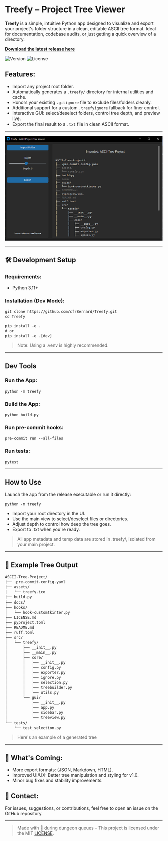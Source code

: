 # Treefy – Project Tree Viewer

**Treefy** is a simple, intuitive Python app designed to visualize and export your project's folder structure in a clean, editable ASCII tree format. Ideal for documentation, codebase audits, or just getting a quick overview of a directory.

[**Download the latest release here**](https://github.com/cfrBernard/ASCII-Tree-Project/releases)

![Version](https://img.shields.io/badge/version-v0.1.1-blue)
![License](https://img.shields.io/github/license/cfrBernard/ASCII-Tree-Project)

## Features:

- Import any project root folder.
- Automatically generates a `.treefy/` directory for internal utilities and cache.
- Honors your existing `.gitignore` file to exclude files/folders cleanly.
- Additional support for a custom `.treefyignore` fallback for finer control.
- Interactive GUI: select/deselect folders, control tree depth, and preview live.
- Export the final result to a `.txt` file in clean ASCII format.

---

<p align="center">
  <img src="assets/demo/treefy_v0.1.1_szW2M6zLZK.png" alt="v0.1.1 Treefy Demo" />
</p>

---

## 🛠 Development Setup

### Requirements:
- Python 3.11+

### Installation (Dev Mode):

```
git clone https://github.com/cfrBernard/Treefy.git
cd Treefy
```
```
pip install -e .
# or
pip install -e .[dev]
```

> Note: Using a .venv is highly recommended.

---

## Dev Tools


### Run the App:

```
python -m treefy
```

### Build the App:

```
python build.py
```

### Run pre-commit hooks:
```
pre-commit run --all-files
```

### Run tests:
```
pytest
```

---

## How to Use

Launch the app from the release executable or run it directly:

```
python -m treefy
```

- Import your root directory in the UI.
- Use the main view to select/deselect files or directories.
- Adjust depth to control how deep the tree goes.
- Export to .txt when you're ready.

> All app metadata and temp data are stored in .treefy/, isolated from your main project.

---

## 📁 Example Tree Output

```
ASCII-Tree-Project/
├── .pre-commit-config.yaml
├── assets/
│   └── treefy.ico
├── build.py
├── docs/
├── hooks/
│   └── hook-customtkinter.py
├── LICENSE.md
├── pyproject.toml
├── README.md
├── ruff.toml
├── src/
│   └── treefy/
│       ├── __init__.py
│       ├── __main__.py
│       ├── core/
│       │   ├── __init__.py
│       │   ├── config.py
│       │   ├── exporter.py
│       │   ├── ignore.py
│       │   ├── selection.py
│       │   ├── treebuilder.py
│       │   └── utils.py
│       └── gui/
│           ├── __init__.py
│           ├── app.py
│           ├── sidebar.py
│           └── treeview.py
└── tests/
    └── test_selection.py
```

> Here's an example of a generated tree

---

## 🔮 What's Coming: 

- More export formats: (JSON, Markdown, HTML).
- Improved UI/UX: Better tree manipulation and styling for v1.0.
- Minor bug fixes and stability improvements.

## 🤝 Contact:
For issues, suggestions, or contributions, feel free to open an issue on the GitHub repository.

---
> Made with 💚 during dungeon queues – This project is licensed under the MIT [LICENSE](./LICENSE.md).


